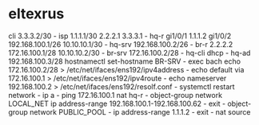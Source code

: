 # eltexrus
cli 3.3.3.2/30 - isp 1.1.1.1/30 2.2.2.1 3.3.3.1 - hq-r gi1/0/1 1.1.1.2 gi1/0/2 192.168.100.1/26 10.10.10.1/30 - hq-srv 192.168.100.2/26 - br-r 2.2.2.2 172.16.100.1/28 10.10.10.2/30 - br-srv 172.16.100.2/28 - hq-cli dhcp - hq-ad 192.168.100.3/28
hostnamectl set-hostname BR-SRV - exec bach
echo 172.16.100.2/28 > /etc/net/ifaces/ens192/ipv4address - echo default via 172.16.100.1 > /etc/net/ifaces/ens192/ipv4route - echo nameserver 192.168.100.2 > /etc/net/ifaces/ens192/resolf.conf - systemctl restart network - ip a - ping 172.16.100.1
nat hq-r - object-group network LOCAL_NET ip address-range 192.168.100.1-192.168.100.62 - exit - object-group network PUBLIC_POOL - ip address-range 1.1.1.2 - exit - nat source 

